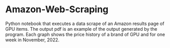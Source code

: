 # Amazon-Web-Scraping

Python notebook that executes a data scrape of an Amazon results page of GPU items. The output pdf is an example of the output generated by the program.
Each graph shows the price history of a brand of GPU and for one week in November, 2022.
